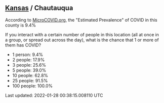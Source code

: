 
## [Kansas](/united-states/kansas) / Chautauqua

According to [MicroCOVID.org](http://microcovid.org),
the "Estimated Prevalence" of COVID in this county is 9.4%

If you interact with a certain number of people in this location
(all at once in a group, or spread out across the day), what is the chance that
1 or more of them has COVID?

- 1 person: 9.4%
- 2 people: 17.9%
- 3 people: 25.6%
- 5 people: 39.0%
- 10 people: 62.8%
- 25 people: 91.5%
- 100 people: 100.0%

Last updated: 2022-01-28 00:38:15.008110 UTC
